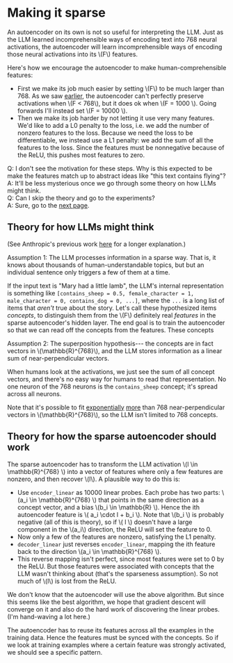 # Making it sparse

An autoencoder on its own is not so useful for interpreting the LLM.
Just as the LLM learned incomprehensible ways of encoding
text into 768 neural activations, the autoencoder will learn incomprehensible ways
of encoding those neural activations into its \\(F\\) features.

Here's how we encourage the autoencoder to make human-comprehensible features:
- First we make its job much easier by setting \\(F\\) to be much larger than 768.
  As we saw [earlier](training_an_autoencoder.md#training), the autoencoder can't 
  perfectly preserve activations when \\(F < 768\\), but it does ok when \\(F = 1000 \\).
  Going forwards I'll instead set \\(F = 10000 \\).
- Then we make its job harder by not letting it use very many features. We'd like to
  add a L0 penalty to the loss, i.e. we add the number of nonzero features to the loss.
  Because we need the loss to be differentiable, we instead use a L1 penalty:
  we add the sum of all the features to the loss. Since the features must be nonnegative
  because of the ReLU, this pushes most features to zero.


Q: I don't see the motivation for these steps. Why is this expected to be make the features match up
to abstract ideas like "this text contains flying"?<br>
A: It'll be less mysterious once we go through some theory on how LLMs might think.<br>
Q: Can I skip the theory and go to the experiments?<br>
A: Sure, go to the [next page](training_a_sparse_autoencoder.md).


## Theory for how LLMs might think

(See Anthropic's previous work [here](https://transformer-circuits.pub/2022/toy_model/index.html)
for a longer explanation.)

Assumption 1: The LLM processes information in a sparse way. That is,
it knows about thousands of human-understandable topics, but
but an individual sentence only triggers a few of them at a time.

If the input text is "Mary had a little lamb", the LLM's internal representation 
is something like 
`[contains_sheep = 0.5, female_character = 1, male_character = 0, contains_dog = 0, ...]`,
where the `...` is a long list of items that _aren't_ true about the story.
Let's call these hypothesized items _concepts_, 
to distinguish them from the \\(F\\) definitely real _features_
in the sparse autoencoder's hidden layer. The end goal is to train the
autoencoder so that we can read off the concepts from the features.
These concepts 

Assumption 2: The superposition hypothesis---
the concepts are
in fact vectors in \\(\mathbb{R}^{768}\\), and
the LLM stores information as a linear sum
of near-perpendicular vectors.


When humans look at the activations, we just see
the sum of all concept vectors, and there's
no easy way for humans to read that representation.
No one neuron of the 768 neurons is the `contains_sheep` concept; it's spread across all neurons.

Note that it's possible to fit [exponentially](https://mathoverflow.net/a/24887)
[more](https://en.wikipedia.org/wiki/Johnson%E2%80%93Lindenstrauss_lemma) than 768 near-perpendicular vectors in 
\\(\mathbb{R}^{768}\\), so the LLM isn't limited to 768 concepts.

## Theory for how the sparse autoencoder should work

The sparse autoencoder has to transform the LLM activation \\(l \in \mathbb{R}^{768} \\) into a vector of features
where only a few features are nonzero, and then recover \\(l\\).
A plausible way to do this is:
- Use `encoder_linear` as 10000 linear probes. Each probe has two parts: \\(a_i \in \mathbb{R}^{768} \\) 
  that points in the same direction as a concept vector, and a bias \\(b_i \in \mathbb{R} \\). 
  Hence the ith autoencoder feature is \\( a_i \cdot l + b_i \\). Note that \\(b_i \\) is probably negative
  (all of this is theory), so if \\( l \\) doesn't have a large component in the \\(a_i\\) direction,
  the ReLU will set the feature to 0.
- Now only a few of the features are nonzero, satisfying the L1 penalty.
- `decoder_linear` just reverses `encoder_linear`, mapping the ith feature back to the direction
   \\(a_i \in \mathbb{R}^{768} \\).
- This reverse mapping isn't perfect, since most features were set to 0 by the ReLU.
  But those features were associated with concepts
  that the LLM wasn't thinking about (that's the sparseness assumption). So not much of \\(l\\) is lost
  from the ReLU.

We don't know that the autoencoder will use the above algorithm.
But since this seems like the best algorithm, we hope that gradient descent will converge on it
and also do the hard work of discovering the linear probes. (I'm hand-waving a lot here.)

The autoencoder has to reuse its features across all the examples in the training data. 
Hence the features must be synced with the concepts. So if we look at training examples
where a certain feature was strongly activated, we should see a specific pattern.

  

